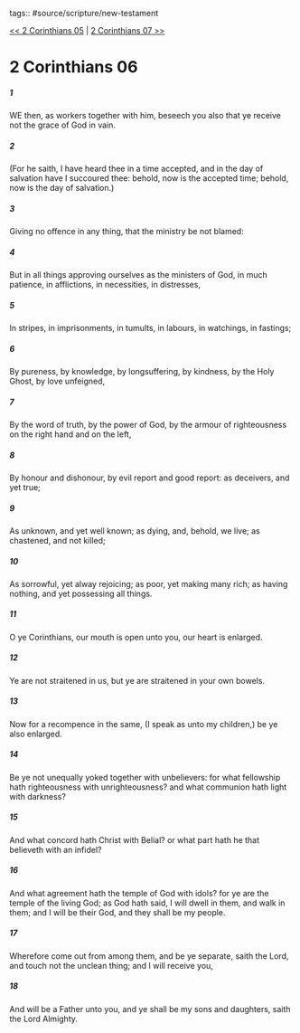 tags:: #source/scripture/new-testament

[<< 2 Corinthians 05](new-testament/08_2_Corinthians/2_Corinthians_05.md) | [2 Corinthians 07 >>](new-testament/08_2_Corinthians/2_Corinthians_07.md)

# 2 Corinthians 06

##### 1

WE then, as workers together with him, beseech you also that ye receive not the grace of God in vain.

##### 2

(For he saith, I have heard thee in a time accepted, and in the day of salvation have I succoured thee: behold, now is the accepted time; behold, now is the day of salvation.)

##### 3

Giving no offence in any thing, that the ministry be not blamed:

##### 4

But in all things approving ourselves as the ministers of God, in much patience, in afflictions, in necessities, in distresses,

##### 5

In stripes, in imprisonments, in tumults, in labours, in watchings, in fastings;

##### 6

By pureness, by knowledge, by longsuffering, by kindness, by the Holy Ghost, by love unfeigned,

##### 7

By the word of truth, by the power of God, by the armour of righteousness on the right hand and on the left,

##### 8

By honour and dishonour, by evil report and good report: as deceivers, and yet true;

##### 9

As unknown, and yet well known; as dying, and, behold, we live; as chastened, and not killed;

##### 10

As sorrowful, yet alway rejoicing; as poor, yet making many rich; as having nothing, and yet possessing all things.

##### 11

O ye Corinthians, our mouth is open unto you, our heart is enlarged.

##### 12

Ye are not straitened in us, but ye are straitened in your own bowels.

##### 13

Now for a recompence in the same, (I speak as unto my children,) be ye also enlarged.

##### 14

Be ye not unequally yoked together with unbelievers: for what fellowship hath righteousness with unrighteousness? and what communion hath light with darkness?

##### 15

And what concord hath Christ with Belial? or what part hath he that believeth with an infidel?

##### 16

And what agreement hath the temple of God with idols? for ye are the temple of the living God; as God hath said, I will dwell in them, and walk in them; and I will be their God, and they shall be my people.

##### 17

Wherefore come out from among them, and be ye separate, saith the Lord, and touch not the unclean thing; and I will receive you,

##### 18

And will be a Father unto you, and ye shall be my sons and daughters, saith the Lord Almighty.
